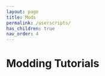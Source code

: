 ```yaml
---
layout: page
title: Mods
permalink: /userscripts/
has_children: true
nav_order: 4
---
```


# Modding Tutorials
<!-- ### Downloading tutorial
- Userscript manager
- Userscript apis
- Target mod -->